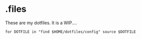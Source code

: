 # .files

These are my dotfiles. It is a WIP....



`for DOTFILE in "find $HOME/dotfiles/config"
  source $DOTFILE`
